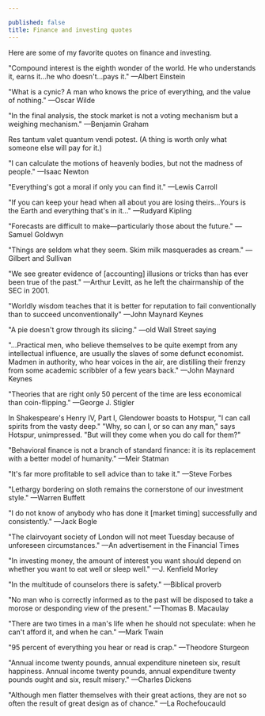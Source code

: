 ```yaml
---

published: false
title: Finance and investing quotes
---
```

Here are some of my favorite quotes on finance and investing.

"Compound interest is the eighth wonder of the world. He who understands it, earns it…he who doesn't…pays it." —Albert Einstein

"What is a cynic? A man who knows the price of everything, and the value of nothing." —Oscar Wilde

"In the final analysis, the stock market is not a voting mechanism but a weighing mechanism." —Benjamin Graham

Res tantum valet quantum vendi potest. (A thing is worth only what someone else will pay for it.)

"I can calculate the motions of heavenly bodies, but not the madness of people." —Isaac Newton

"Everything's got a moral if only you can find it." —Lewis Carroll

"If you can keep your head when all about you are losing theirs…Yours is the Earth and everything that's in it…" —Rudyard Kipling

"Forecasts are difficult to make—particularly those about the future." —Samuel Goldwyn

"Things are seldom what they seem. Skim milk masquerades as cream." —Gilbert and Sullivan

"We see greater evidence of [accounting] illusions or tricks than has ever been true of the past." —Arthur Levitt, as he left the chairmanship of the SEC in 2001.

"Worldly wisdom teaches that it is better for reputation to fail conventionally than to succeed unconventionally" —John Maynard Keynes

"A pie doesn't grow through its slicing." —old Wall Street saying

"…Practical men, who believe themselves to be quite exempt from any intellectual influence, are usually the slaves of some defunct economist. Madmen in authority, who hear voices in the air, are distilling their frenzy from some academic scribbler of a few years back." —John Maynard Keynes

"Theories that are right only 50 percent of the time are less economical than coin-flipping." —George J. Stigler

In Shakespeare's Henry IV, Part I, Glendower boasts to Hotspur, "I can call spirits from the vasty deep." "Why, so can I, or so can any man," says Hotspur, unimpressed. "But will they come when you do call for them?"

"Behavioral finance is not a branch of standard finance: it is its replacement with a better model of humanity." —Meir Statman

"It's far more profitable to sell advice than to take it." —Steve Forbes

"Lethargy bordering on sloth remains the cornerstone of our investment style." —Warren Buffett

"I do not know of anybody who has done it [market timing] successfully and consistently." —Jack Bogle

"The clairvoyant society of London will not meet Tuesday because of unforeseen circumstances." —An advertisement in the Financial Times

"In investing money, the amount of interest you want should depend on whether you want to eat well or sleep well." —J. Kenfield Morley

"In the multitude of counselors there is safety." —Biblical proverb

"No man who is correctly informed as to the past will be disposed to take a morose or desponding view of the present." —Thomas B. Macaulay

"There are two times in a man's life when he should not speculate: when he can't afford it, and when he can." —Mark Twain

"95 percent of everything you hear or read is crap." —Theodore Sturgeon

"Annual income twenty pounds, annual expenditure nineteen six, result happiness. Annual income twenty pounds, annual expenditure twenty pounds ought and six, result misery." —Charles Dickens

"Although men flatter themselves with their great actions, they are not so often the result of great design as of chance."  —La Rochefoucauld

